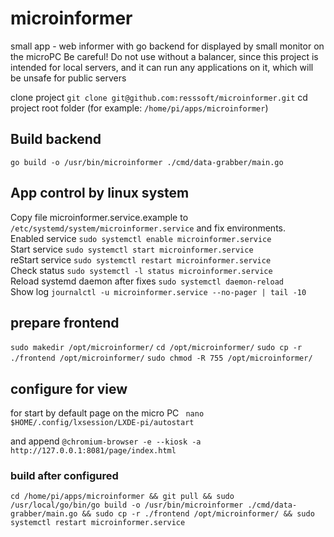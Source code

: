 # microinformer
small app - web informer with go backend for displayed by small monitor on the microPC
Be careful! Do not use without a balancer, since this project is intended for local servers, and it can run any applications on it, which will be unsafe for public servers

clone project ```git clone git@github.com:resssoft/microinformer.git```
cd project root folder (for example: ```/home/pi/apps/microinformer```)

## Build backend
```go build -o /usr/bin/microinformer ./cmd/data-grabber/main.go```

## App control by linux system
Copy file microinformer.service.example to ```/etc/systemd/system/microinformer.service``` and fix environments. <br />
Enabled service ```sudo systemctl enable microinformer.service``` <br />
Start service ```sudo systemctl start microinformer.service``` <br />
reStart service ```sudo systemctl restart microinformer.service``` <br />
Check status ```sudo systemctl -l status microinformer.service``` <br />
Reload systemd daemon after fixes ```sudo systemctl daemon-reload``` <br />
Show log ```journalctl -u microinformer.service --no-pager | tail -10``` <br />

## prepare frontend
```sudo makedir /opt/microinformer/```
```cd /opt/microinformer/```
```sudo cp -r ./frontend /opt/microinformer/```
```sudo chmod -R 755 /opt/microinformer/```

## configure for view
for start by default page on the micro PC
``` nano $HOME/.config/lxsession/LXDE-pi/autostart```

and append ```@chromium-browser -e --kiosk -a http://127.0.0.1:8081/page/index.html```

### build after configured
```cd /home/pi/apps/microinformer && git pull && sudo /usr/local/go/bin/go build -o /usr/bin/microinformer ./cmd/data-grabber/main.go && sudo cp -r ./frontend /opt/microinformer/ && sudo systemctl restart microinformer.service```
